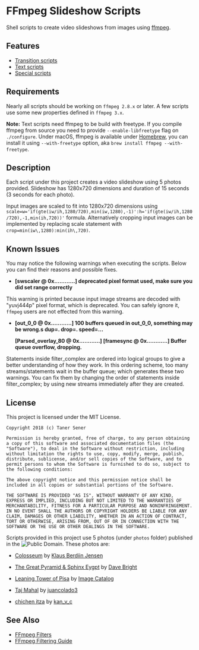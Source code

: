 # FFmpeg Slideshow Scripts

Shell scripts to create video slideshows from images using [ffmpeg](https://www.ffmpeg.org/).


## Features
- [Transition scripts](https://) 
- [Text scripts](https://)
- [Special scripts](https://)


## Requirements

Nearly all scripts should be working on `ffmpeg 2.8.x` or later. A few scripts use some new properties defined in `ffmpeg 3.x`.

**Note:** Text scripts need ffmpeg to be build with freetype. If you compile ffmpeg from source you need to provide `--enable-libfreetype` flag on `./configure`. Under macOS, ffmpeg is available under [Homebrew](https://brew.sh/), you can install it using `--with-freetype` option, aka `brew install ffmpeg --with-freetype`.


## Description

Each script under this project creates a video slideshow using 5 photos provided. Slideshow has 1280x720 dimensions and duration of 15 seconds (3 seconds for each photo).

Input images are scaled to fit into 1280x720 dimensions using `scale=w='if(gte(iw/ih,1280/720),min(iw,1280),-1)':h='if(gte(iw/ih,1280/720),-1,min(ih,720))'` formula. Alternatively cropping input images can be implemented by replacing scale statement with `crop=min(iw\,1280):min(ih\,720)`.


## Known Issues

You may notice the following warnings when executing the scripts. Below you can find their reasons and possible fixes.

- **[swscaler @ 0x............] deprecated pixel format used, make sure you did set range correctly**

This warning is printed because input image streams are decoded with "yuvj444p" pixel format, which is deprecated. You can safely ignore it, `ffmpeg` users are not effected from this warning.

- **[out_0_0 @ 0x............] 100 buffers queued in out_0_0, something may be wrong.s dup=. drop=. speed=...**

  **[Parsed_overlay_80 @ 0x............] [framesync @ 0x............] Buffer queue overflow, dropping.**

Statements inside filter_complex are ordered into logical groups to give a better understanding of how they work. In this ordering scheme, too many streams/statements wait in the buffer queue; which generates these two warnings. You can fix them by changing the order of statements inside filter_complex; by using new streams immediately after they are created.


## License
This project is licensed under the MIT License.
```
Copyright 2018 (c) Taner Sener

Permission is hereby granted, free of charge, to any person obtaining a copy of this software and associated documentation files (the "Software"), to deal in the Software without restriction, including without limitation the rights to use, copy, modify, merge, publish, distribute, sublicense, and/or sell copies of the Software, and to permit persons to whom the Software is furnished to do so, subject to the following conditions:

The above copyright notice and this permission notice shall be included in all copies or substantial portions of the Software.

THE SOFTWARE IS PROVIDED "AS IS", WITHOUT WARRANTY OF ANY KIND, EXPRESS OR IMPLIED, INCLUDING BUT NOT LIMITED TO THE WARRANTIES OF MERCHANTABILITY, FITNESS FOR A PARTICULAR PURPOSE AND NONINFRINGEMENT. IN NO EVENT SHALL THE AUTHORS OR COPYRIGHT HOLDERS BE LIABLE FOR ANY CLAIM, DAMAGES OR OTHER LIABILITY, WHETHER IN AN ACTION OF CONTRACT, TORT OR OTHERWISE, ARISING FROM, OUT OF OR IN CONNECTION WITH THE SOFTWARE OR THE USE OR OTHER DEALINGS IN THE SOFTWARE.
```

Scripts provided in this project use 5 photos (under `photos` folder) published in the ![Public Domain](https://upload.wikimedia.org/wikipedia/commons/thumb/8/84/Public_Domain_Mark_button.svg/88px-Public_Domain_Mark_button.svg.png "Public Domain"). These photos are:

- [Colosseum](https://www.flickr.com/photos/134331036@N08/35674227104/) by [Klaus Berdiin Jensen](https://www.flickr.com/photos/134331036@N08/)

- [The Great Pyramid & Sphinx Eygpt](https://www.flickr.com/photos/130817154@N04/24211972286/) by [Dave Bright](https://www.flickr.com/photos/130817154@N04/)

- [Leaning Tower of Pisa](https://www.flickr.com/photos/image-catalog/19897194376/) by [Image Catalog](https://www.flickr.com/photos/image-catalog/)

- [Taj Mahal](https://www.flickr.com/photos/149013784@N08/32862668233/) by [juancolado3](https://www.flickr.com/photos/149013784@N08/)

- [chichen itza](https://www.flickr.com/photos/kanvc/15398655930/) by [kan_v_c](https://www.flickr.com/photos/kanvc/)


## See Also

- [FFmpeg Filters](https://ffmpeg.org/ffmpeg-filters.html)
- [FFmpeg Filtering Guide](https://trac.ffmpeg.org/wiki/FilteringGuide)
